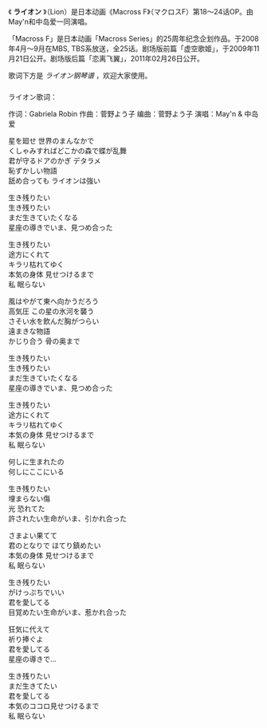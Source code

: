 

《 **ライオン** 》（Lion）是日本动画《Macross F》（マクロスF）第18～24话OP。由May'n和中岛爱一同演唱。

「Macross F」是日本动画「Macross Series」的25周年纪念企划作品。于2008年4月～9月在MBS,
TBS系放送，全25话。剧场版前篇「虚空歌姬」，于2009年11月21日公开。剧场版后篇「恋离飞翼」，2011年02月26日公开。

歌词下方是 _ライオン钢琴谱_ ，欢迎大家使用。

###  
ライオン歌词：

作词：Gabriela Robin 作曲：菅野よう子 编曲：菅野よう子 演唱：May'n & 中岛 爱  
  
  
星を廻せ 世界のまんなかで  
くしゃみすればどこかの森で蝶が乱舞  
君が守るドアのかぎ デタラメ  
恥ずかしい物語  
舐め合っても ライオンは強い

生き残りたい  
生き残りたい  
まだ生きていたくなる  
星座の導きでいま、見つめ合った

生き残りたい  
途方にくれて  
キラリ枯れてゆく  
本気の身体 見せつけるまで  
私 眠らない

風はやがて東へ向かうだろう  
高気圧 この星の氷河を襲う  
さそい水を飲んだ胸がつらい  
遠まきな物語  
かじり合う 骨の奥まで

生き残りたい  
生き残りたい  
まだ生きていたくなる  
星座の導きでいま、見つめ合った

生き残りたい  
途方にくれて  
キラリ枯れてゆく  
本気の身体 見せつけるまで  
私 眠らない

何しに生まれたの  
何しにここにいる

生き残りたい  
埋まらない傷  
光 恐れてた  
許されたい生命がいま、引かれ合った

さまよい果てて  
君のとなりで ほてり鎮めたい  
本気の身体 見せつけるまで  
私 眠らない

生き残りたい  
がけっぷちでいい  
君を愛してる  
目覚めたい生命がいま、惹かれ合った

狂気に代えて  
祈り捧ぐよ  
君を愛してる  
星座の導きで…

生き残りたい  
まだ生きてたい  
君を愛してる  
本気のココロ見せつけるまで  
私 眠らない

  


